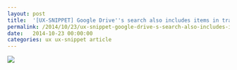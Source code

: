 ```yaml
---
layout: post
title:  '[UX-SNIPPET] Google Drive''s search also includes items in trash'
permalink: /2014/10/23/ux-snippet-google-drive-s-search-also-includes-items-in-trash/
date:   2014-10-23 00:00:00
categories: ux ux-snippet article
---
```


![](https://image.jimcdn.com/app/cms/image/transf/none/path/se42d1516dcb4082b/image/i7d823ec252bd9aea/version/1414094269/image.png)

